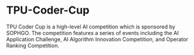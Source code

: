# TPU-Coder-Cup
TPU Coder Cup is a high-level AI competition which is sponsored by SOPHGO. The competition features a series of events including the AI Application Challenge, AI Algorithm Innovation Competition, and Operator Ranking Competition.
